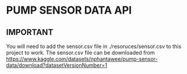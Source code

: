 # PUMP SENSOR DATA API

## IMPORTANT

You will need to add the sensor.csv file in ./resoruces/sensor.csv to this project to work.
The sensor.csv file can be downloaded from https://www.kaggle.com/datasets/nphantawee/pump-sensor-data/download?datasetVersionNumber=1